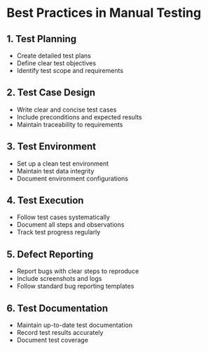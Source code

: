 # Best Practices in Manual Testing

## 1. Test Planning
- Create detailed test plans
- Define clear test objectives
- Identify test scope and requirements

## 2. Test Case Design
- Write clear and concise test cases
- Include preconditions and expected results
- Maintain traceability to requirements

## 3. Test Environment
- Set up a clean test environment
- Maintain test data integrity
- Document environment configurations

## 4. Test Execution
- Follow test cases systematically
- Document all steps and observations
- Track test progress regularly

## 5. Defect Reporting
- Report bugs with clear steps to reproduce
- Include screenshots and logs
- Follow standard bug reporting templates

## 6. Test Documentation
- Maintain up-to-date test documentation
- Record test results accurately
- Document test coverage
